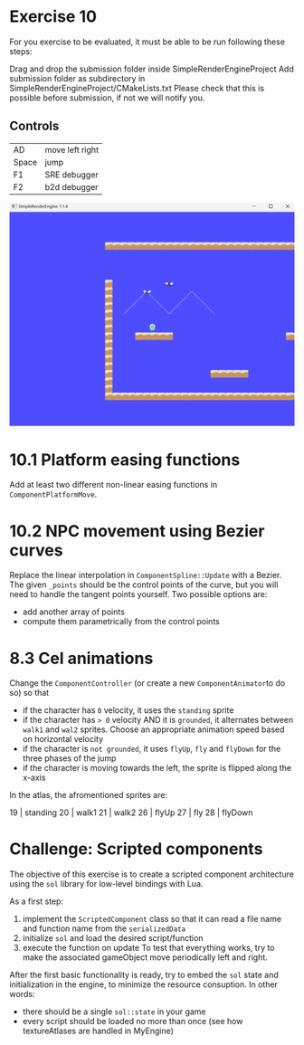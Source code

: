 # Exercise 10

For you exercise to be evaluated, it must be able to be run following these steps:

Drag and drop the submission folder inside SimpleRenderEngineProject
Add submission folder as subdirectory in SimpleRenderEngineProject/CMakeLists.txt Please check that this is possible before submission, if not we will notify you.

## Controls

|    |           |
|-------|-----------------|
| AD    | move left right |
| Space | jump            |
| F1    | SRE debugger    |
| F2    | b2d debugger    |



![main](media/main.png)

# 10.1 Platform easing functions
Add at least two different non-linear easing functions in `ComponentPlatformMove`.

# 10.2 NPC movement using Bezier curves
Replace the linear interpolation in  `ComponentSpline::Update` with a Bezier. The given `_points` should be the control points of the curve, but you will need to handle the tangent points yourself. Two possible options are:
- add another array of points
- compute them parametrically from the control points

# 8.3 Cel animations
Change the `ComponentController` (or create a new `ComponentAnimator`to do so) so that
- if the character has `0` velocity, it uses the `standing` sprite
- if the character has `> 0` velocity AND it is `grounded`, it alternates between `walk1` and `wal2` sprites. Choose an appropriate animation speed based on horizontal velocity
- if the character is `not grounded`, it uses `flyUp`, `fly` and `flyDown` for the three phases of the jump
- if the character is moving towards the left, the sprite is flipped along the x-axis

In the atlas, the afromentioned sprites are:

19 | standing
20 | walk1
21 | walk2
26 | flyUp
27 | fly
28 | flyDown

# Challenge: Scripted components
The objective of this exercise is to create a scripted component architecture using the `sol` library for low-level bindings with Lua.

As a first step:
1. implement the `ScriptedComponent` class so that it can read a file name and function name from the `serializedData`
2. initialize `sol` and load the desired script/function
3. execute the function on update
To test that everything works, try to make the associated gameObject move periodically left and right.

After the first basic functionality is ready, try to embed the `sol` state and initialization in the engine, to minimize the resource consuption. In other words:
- there should be a single `sol::state` in your game
- every script should be loaded no more than once (see how textureAtlases are handled in MyEngine)
